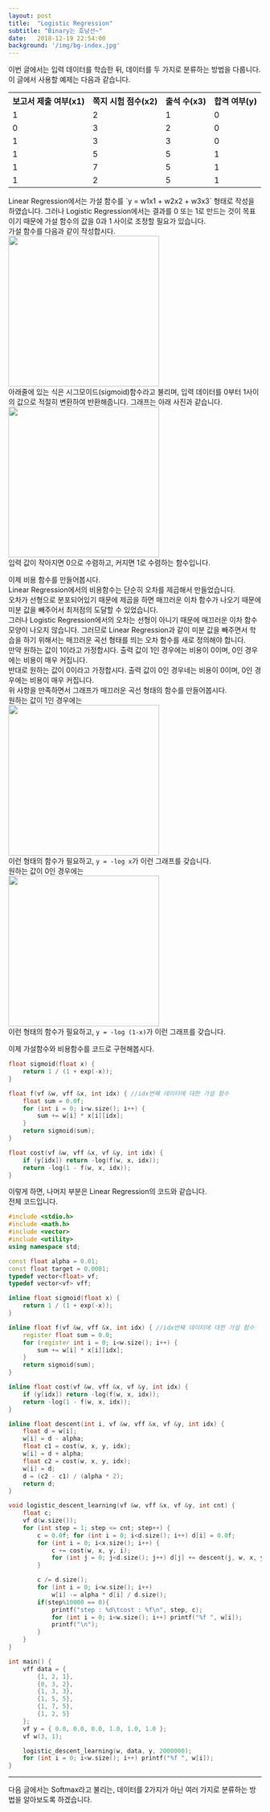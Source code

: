 ```yaml
---
layout: post
title:  "Logistic Regression"
subtitle: "Binary는 호남선~"
date:   2018-12-19 22:54:00
background: '/img/bg-index.jpg'
---
```


이번 글에서는 입력 데이터를 학습한 뒤, 데이터를 두 가지로 분류하는 방법을 다룹니다.<br>
이 글에서 사용할 예제는 다음과 같습니다.<br>
<table>
  <tr> <th>보고서 제출 여부(x1)</th> <th>쪽지 시험 점수(x2)</th> <th>출석 수(x3)</th> <th>합격 여부(y)</th> </tr>
  <tr> <td>1</td> <td>2</td> <td>1</td> <td>0</td> </tr>
  <tr> <td>0</td> <td>3</td> <td>2</td> <td>0</td> </tr>
  <tr> <td>1</td> <td>3</td> <td>3</td> <td>0</td> </tr>
  <tr> <td>1</td> <td>5</td> <td>5</td> <td>1</td> </tr>
  <tr> <td>1</td> <td>7</td> <td>5</td> <td>1</td> </tr>
  <tr> <td>1</td> <td>2</td> <td>5</td> <td>1</td> </tr>
</table>
Linear Regression에서는 가설 함수를 `y = w1x1 + w2x2 + w3x3` 형태로 작성을 하였습니다. 그러나 Logistic Regression에서는 결과를 0 또는 1로 만드는 것이 목표이기 때문에 가설 함수의 값을 0과 1 사이로 조정할 필요가 있습니다.<br>
가설 함수를 다음과 같이 작성합시다.<br>
<img src = "https://i.imgur.com/QtVYq3E.png" width = "300px"><br>
아래줄에 있는 식은 시그모이드(sigmoid)함수라고 불리며, 입력 데이터를 0부터 1사이의 값으로 적절히 변환하여 반환해줍니다. 그래프는 아래 사진과 같습니다.<br>
<img src = "https://i.imgur.com/5ukAGnR.png" width = "300px"><br>
입력 값이 작아지면 0으로 수렴하고, 커지면 1로 수렴하는 함수입니다.

이제 비용 함수를 만들어봅시다.<br>
Linear Regression에서의 비용함수는 단순히 오차를 제곱해서 만들었습니다.<br>
오차가 선형으로 분포되어있기 때문에 제곱을 하면 매끄러운 이차 함수가 나오기 때문에 미분 값을 빼주어서 최저점의 도달할 수 있었습니다.<br>
그러나 Logistic Regression에서의 오차는 선형이 아니기 때문에 매끄러운 이차 함수 모양이 나오지 않습니다. 그러므로 Linear Regression과 같이 미분 값을 빼주면서 학습을 하기 위해서는 매끄러운 곡선 형태를 띄는 오차 함수를 새로 정의해야 합니다.<br>
만약 원하는 값이 1이라고 가정합시다. 출력 값이 1인 경우에는 비용이 0이며, 0인 경우에는 비용이 매우 커집니다.<br>
반대로 원하는 값이 0이라고 가정합시다. 출력 값이 0인 경우네는 비용이 0이며, 0인 경우에는 비용이 매우 커집니다.<br>
위 사항을 만족하면서 그래프가 매끄러운 곡선 형태의 함수를 만들어봅시다.<br>
원하는 값이 1인 경우에는<br>
<img src = "https://i.imgur.com/aAHMiti.png" width = "300px"><br>
이런 형태의 함수가 필요하고, `y = -log x`가 이런 그래프를 갖습니다.<br>
원하는 값이 0인 경우에는<br>
<img src = "https://i.imgur.com/EeRus0A.png" width = "300px"><br>
이런 형태의 함수가 필요하고, `y = -log (1-x)`가 이런 그래프를 갖습니다.

이제 가설함수와 비용함수를 코드로 구현해봅시다.<br>
```cpp
float sigmoid(float x) {
	return 1 / (1 + exp(-x));
}

float f(vf &w, vff &x, int idx) { //idx번째 데이터에 대한 가설 함수
	float sum = 0.0f;
	for (int i = 0; i<w.size(); i++) {
		sum += w[i] * x[i][idx];
	}
	return sigmoid(sum);
}

float cost(vf &w, vff &x, vf &y, int idx) {
	if (y[idx]) return -log(f(w, x, idx));
	return -log(1 - f(w, x, idx));
}
```
이렇게 하면, 나머지 부분은 Linear Regression의 코드와 같습니다.<br>
전체 코드입니다.<br>
```cpp
#include <stdio.h>
#include <math.h>
#include <vector>
#include <utility>
using namespace std;

const float alpha = 0.01;
const float target = 0.0001;
typedef vector<float> vf;
typedef vector<vf> vff;

inline float sigmoid(float x) {
	return 1 / (1 + exp(-x));
}

inline float f(vf &w, vff &x, int idx) { //idx번째 데이터에 대한 가설 함수
	register float sum = 0.0;
	for (register int i = 0; i<w.size(); i++) {
		sum += w[i] * x[i][idx];
	}
	return sigmoid(sum);
}

inline float cost(vf &w, vff &x, vf &y, int idx) {
	if (y[idx]) return -log(f(w, x, idx));
	return -log(1 - f(w, x, idx));
}

inline float descent(int i, vf &w, vff &x, vf &y, int idx) {
	float d = w[i];
	w[i] = d - alpha;
	float c1 = cost(w, x, y, idx);
	w[i] = d + alpha;
	float c2 = cost(w, x, y, idx);
	w[i] = d;
	d = (c2 - c1) / (alpha * 2);
	return d;
}

void logistic_descent_learning(vf &w, vff &x, vf &y, int cnt) {
	float c;
	vf d(w.size());
	for (int step = 1; step <= cnt; step++) {
		c = 0.0f; for (int i = 0; i<d.size(); i++) d[i] = 0.0f;
		for (int i = 0; i<x.size(); i++) {
			c += cost(w, x, y, i);
			for (int j = 0; j<d.size(); j++) d[j] += descent(j, w, x, y, i);
		}

		c /= d.size();
		for (int i = 0; i<w.size(); i++)
			w[i] -= alpha * d[i] / d.size();
		if(step%10000 == 0){
			printf("step : %d\tcost : %f\n", step, c);
			for (int i = 0; i<w.size(); i++) printf("%f ", w[i]);
			printf("\n");
		}
	}
}

int main() {
	vff data = {
		{1, 2, 1},
		{0, 3, 2},
		{1, 3, 3},
		{1, 5, 5},
		{1, 7, 5},
		{1, 2, 5}
	};
	vf y = { 0.0, 0.0, 0.0, 1.0, 1.0, 1.0 };
	vf w(3, 1);

	logistic_descent_learning(w, data, y, 2000000);
	for (int i = 0; i<w.size(); i++) printf("%f ", w[i]);
}
```

<hr>

다음 글에서는 Softmax라고 불리는, 데이터를 2가지가 아닌 여러 가지로 분류하는 방법을 알아보도록 하겠습니다.
